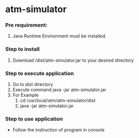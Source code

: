 # atm-simulator

### Pre requirement:
1. Java Runtime Environment must be installed.

### Step to install
1. Download /dist/atm-simulator.jar to your desired directory

### Step to execute application
1. Go to dist directory
2. Execute command java -jar atm-simulator.jar
3. For Example
    1. cd /usr/local/atm/atm-simulator/dist
    2. java -jar atm-simulator.jar

### Step to use application
- Follow the instruction of program in console 
